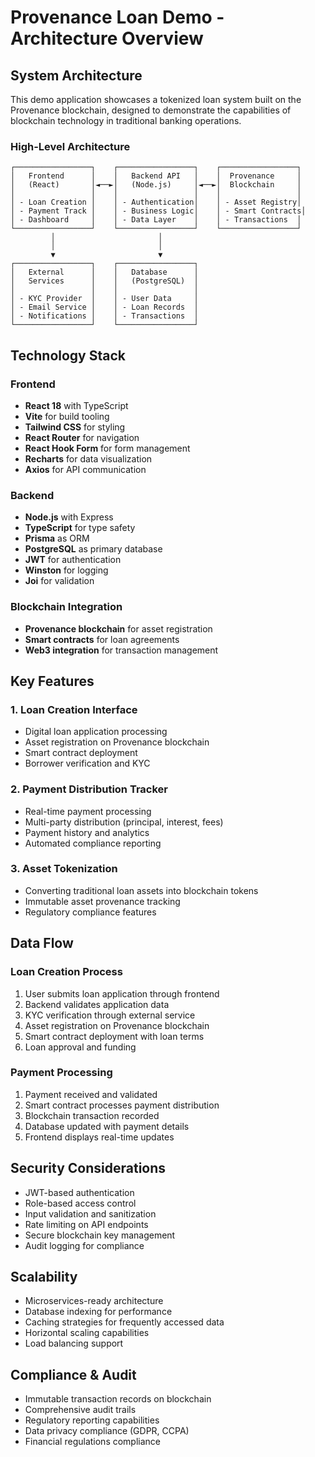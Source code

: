 # Provenance Loan Demo - Architecture Overview

## System Architecture

This demo application showcases a tokenized loan system built on the Provenance blockchain, designed to demonstrate the capabilities of blockchain technology in traditional banking operations.

### High-Level Architecture

```
┌─────────────────┐    ┌─────────────────┐    ┌─────────────────┐
│   Frontend      │    │   Backend API   │    │  Provenance     │
│   (React)       │◄──►│   (Node.js)     │◄──►│  Blockchain     │
│                 │    │                 │    │                 │
│ - Loan Creation │    │ - Authentication│    │ - Asset Registry│
│ - Payment Track │    │ - Business Logic│    │ - Smart Contracts│
│ - Dashboard     │    │ - Data Layer    │    │ - Transactions  │
└─────────────────┘    └─────────────────┘    └─────────────────┘
         │                       │
         │                       │
         ▼                       ▼
┌─────────────────┐    ┌─────────────────┐
│   External      │    │   Database      │
│   Services      │    │   (PostgreSQL)  │
│                 │    │                 │
│ - KYC Provider  │    │ - User Data     │
│ - Email Service │    │ - Loan Records  │
│ - Notifications │    │ - Transactions  │
└─────────────────┘    └─────────────────┘
```

## Technology Stack

### Frontend
- **React 18** with TypeScript
- **Vite** for build tooling
- **Tailwind CSS** for styling
- **React Router** for navigation
- **React Hook Form** for form management
- **Recharts** for data visualization
- **Axios** for API communication

### Backend
- **Node.js** with Express
- **TypeScript** for type safety
- **Prisma** as ORM
- **PostgreSQL** as primary database
- **JWT** for authentication
- **Winston** for logging
- **Joi** for validation

### Blockchain Integration
- **Provenance blockchain** for asset registration
- **Smart contracts** for loan agreements
- **Web3 integration** for transaction management

## Key Features

### 1. Loan Creation Interface
- Digital loan application processing
- Asset registration on Provenance blockchain
- Smart contract deployment
- Borrower verification and KYC

### 2. Payment Distribution Tracker
- Real-time payment processing
- Multi-party distribution (principal, interest, fees)
- Payment history and analytics
- Automated compliance reporting

### 3. Asset Tokenization
- Converting traditional loan assets into blockchain tokens
- Immutable asset provenance tracking
- Regulatory compliance features

## Data Flow

### Loan Creation Process
1. User submits loan application through frontend
2. Backend validates application data
3. KYC verification through external service
4. Asset registration on Provenance blockchain
5. Smart contract deployment with loan terms
6. Loan approval and funding

### Payment Processing
1. Payment received and validated
2. Smart contract processes payment distribution
3. Blockchain transaction recorded
4. Database updated with payment details
5. Frontend displays real-time updates

## Security Considerations

- JWT-based authentication
- Role-based access control
- Input validation and sanitization
- Rate limiting on API endpoints
- Secure blockchain key management
- Audit logging for compliance

## Scalability

- Microservices-ready architecture
- Database indexing for performance
- Caching strategies for frequently accessed data
- Horizontal scaling capabilities
- Load balancing support

## Compliance & Audit

- Immutable transaction records on blockchain
- Comprehensive audit trails
- Regulatory reporting capabilities
- Data privacy compliance (GDPR, CCPA)
- Financial regulations compliance
